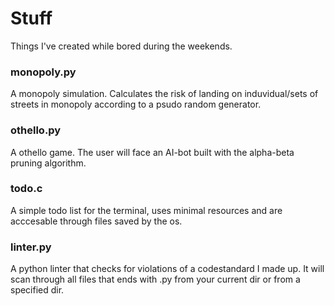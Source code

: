 # Stuff
Things I've created while bored during the weekends. 

### monopoly.py
A monopoly simulation. Calculates the risk of landing on induvidual/sets of
streets in monopoly according to a psudo random generator.

### othello.py
A othello game. The user will face an AI-bot built with the alpha-beta pruning
algorithm. 

### todo.c
A simple todo list for the terminal, uses minimal resources and are acccesable
through files saved by the os. 

### linter.py
A python linter that checks for violations of a codestandard I made up. It
will scan through all files that ends with .py from your current dir or from a
specified dir. 
